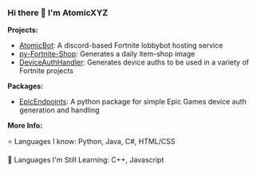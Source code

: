 ### Hi there 👋 I'm AtomicXYZ

**Projects:**
- [AtomicBot](https://github.com/AtomicXYZ/AtomicBot-discord): A discord-based Fortnite lobbybot hosting service
- [py-Fortnite-Shop](https://github.com/AtomicXYZ/py-Fortnite-Shop): Generates a daily item-shop image
- [DeviceAuthHandler](https://github.com/AtomicXYZ/DeviceAuthHandler): Generates device auths to be used in a variety of Fortnite projects

**Packages:**
- [EpicEndpoints](https://github.com/AtomicXYZ/EpicEndpoints): A python package for simple Epic Games device auth generation and handling

**More Info:**

⭐ Languages I know: Python, Java, C#, HTML/CSS

🔵 Languages I'm Still Learning: C++, Javascript

<!--
**AtomicXYZ/AtomicXYZ** is a ✨ _special_ ✨ repository because its `README.md` (this file) appears on your GitHub profile.

Here are some ideas to get you started:

- 🔭 I’m currently working on ...
- 🌱 I’m currently learning ...
- 👯 I’m looking to collaborate on ...
- 🤔 I’m looking for help with ...
- 💬 Ask me about ...
- 📫 How to reach me: ...
- 😄 Pronouns: ...
- ⚡ Fun fact: ...
-->
